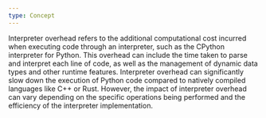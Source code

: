 ```yaml
---
type: Concept
---
```


Interpreter overhead refers to the additional computational cost incurred when executing code through an interpreter, such as the CPython interpreter for Python. This overhead can include the time taken to parse and interpret each line of code, as well as the management of dynamic data types and other runtime features. Interpreter overhead can significantly slow down the execution of Python code compared to natively compiled languages like C++ or Rust. However, the impact of interpreter overhead can vary depending on the specific operations being performed and the efficiency of the interpreter implementation.